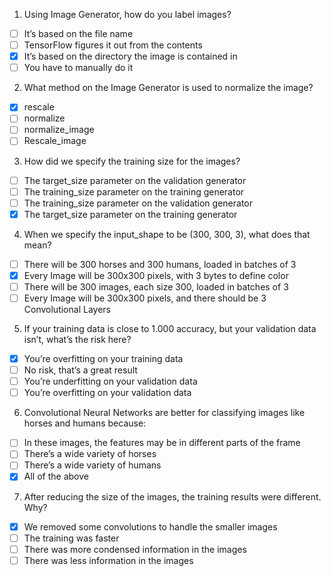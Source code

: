 1. Using Image Generator, how do you label images?

- [ ] It’s based on the file name
- [ ] TensorFlow figures it out from the contents
- [X] It’s based on the directory the image is contained in
- [ ] You have to manually do it

2. What method on the Image Generator is used to normalize the image?

- [X] rescale
- [ ] normalize
- [ ] normalize_image
- [ ] Rescale_image

3. How did we specify the training size for the images?

- [ ] The target_size parameter on the validation generator
- [ ] The training_size parameter on the training generator
- [ ] The training_size parameter on the validation generator
- [X] The target_size parameter on the training generator

4. When we specify the input_shape to be (300, 300, 3), what does that mean?

- [ ] There will be 300 horses and 300 humans, loaded in batches of 3
- [X] Every Image will be 300x300 pixels, with 3 bytes to define color
- [ ] There will be 300 images, each size 300, loaded in batches of 3
- [ ] Every Image will be 300x300 pixels, and there should be 3 Convolutional Layers

5. If your training data is close to 1.000 accuracy, but your validation data isn’t, what’s the risk here?

- [X] You’re overfitting on your training data
- [ ] No risk, that’s a great result
- [ ] You’re underfitting on your validation data
- [ ] You’re overfitting on your validation data

6. Convolutional Neural Networks are better for classifying images like horses and humans because:

- [ ] In these images, the features may be in different parts of the frame
- [ ] There’s a wide variety of horses
- [ ] There’s a wide variety of humans
- [X] All of the above

7. After reducing the size of the images, the training results were different. Why?

- [X] We removed some convolutions to handle the smaller images
- [ ] The training was faster
- [ ] There was more condensed information in the images
- [ ] There was less information in the images
